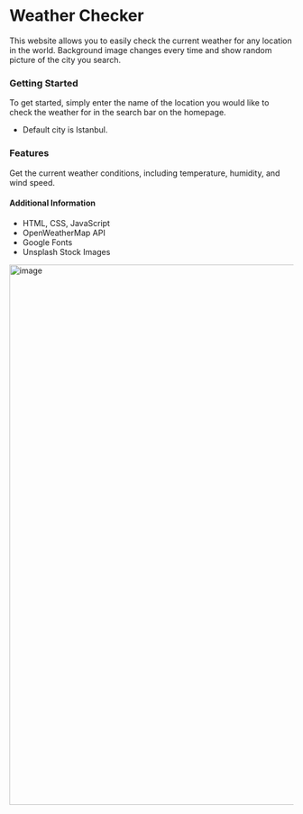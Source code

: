 # Weather Checker
This website allows you to easily check the current weather for any location in the world. Background image changes every time and show random picture of the city you search.

### Getting Started
To get started, simply enter the name of the location you would like to check the weather for in the search bar on the homepage.
- Default city is Istanbul.

### Features
Get the current weather conditions, including temperature, humidity, and wind speed.

#### Additional Information
- HTML, CSS, JavaScript
- OpenWeatherMap API
- Google Fonts
- Unsplash Stock Images

<img width="959" alt="image" src="https://user-images.githubusercontent.com/55256787/214987551-10b9180e-7f17-4c10-9e7d-c66a31ef70ec.png">

